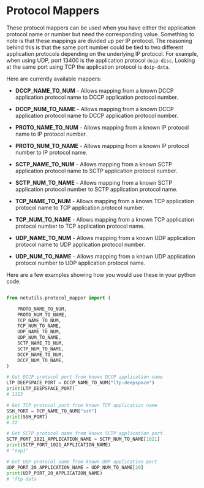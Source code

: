 # Protocol Mappers

These protocol mappers can be used when you have either the application protocol name or number but need the corresponding value. Something to note is that these mappings are divided up per IP protocol.
The reasoning behind this is that the same port number could be tied to two different application protocols depending on the underlying IP protocol. For example, when using UDP, port 13400 is the application protocol `doip-disc`. Looking at the same port using TCP the application protocol is `doip-data`.


Here are currently available mappers:

- **DCCP_NAME_TO_NUM** - Allows mapping from a known DCCP application protocol name to DCCP application protocol number.

- **DCCP_NUM_TO_NAME** - Allows mapping from a known DCCP application protocol name to DCCP application protocol number.

- **PROTO_NAME_TO_NUM** - Allows mapping from a known IP protocol name to IP protocol number.

- **PROTO_NUM_TO_NAME** - Allows mapping from a known IP protocol number to IP protocol name.

- **SCTP_NAME_TO_NUM** -  Allows mapping from a known SCTP application protocol name to SCTP application protocol number.

- **SCTP_NUM_TO_NAME** - Allows mapping from a known SCTP application protocol number to SCTP application protocol name.

- **TCP_NAME_TO_NUM** - Allows mapping from a known TCP application protocol name to TCP application protocol number.

- **TCP_NUM_TO_NAME** - Allows mapping from a known TCP application protocol number to TCP application protocol name.

- **UDP_NAME_TO_NUM** - Allows mapping from a known UDP application protocol name to UDP application protocol number.

- **UDP_NUM_TO_NAME** - Allows mapping from a known UDP application protocol number to UDP application protocol name.


Here are a few examples showing how you would use these in your python code.

```python

from netutils.protocol_mapper import (

    PROTO_NAME_TO_NUM,
    PROTO_NUM_TO_NAME,
    TCP_NAME_TO_NUM,
    TCP_NUM_TO_NAME,
    UDP_NAME_TO_NUM,
    UDP_NUM_TO_NAME,
    SCTP_NAME_TO_NUM,
    SCTP_NUM_TO_NAME,
    DCCP_NAME_TO_NUM,
    DCCP_NUM_TO_NAME,
)

# Get DCCP protocol port from known DCCP application name
LTP_DEEPSPACE_PORT = DCCP_NAME_TO_NUM("ltp-deepspace")
print(LTP_DEEPSPACE_PORT)
# 1113

# Get TCP protocol port from known TCP application name
SSH_PORT = TCP_NAME_TO_NUM["ssh"]
print(SSH_PORT)
# 22

# Get SCTP protocol name from known SCTP application port.
SCTP_PORT_1021_APPLICATION_NAME = SCTP_NUM_TO_NAME[1021]
print(SCTP_PORT_1021_APPLICATION_NAME)
# "exp1"

# Get UDP protocol name from known UDP application port
UDP_PORT_20_APPLICATION_NAME = UDP_NUM_TO_NAME[20]
print(UDP_PORT_20_APPLICATION_NAME)
# "ftp-data
```